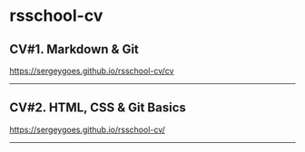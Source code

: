 # rsschool-cv
## 	CV#1. Markdown & Git
https://sergeygoes.github.io/rsschool-cv/cv

---


## CV#2. HTML, CSS & Git Basics
https://sergeygoes.github.io/rsschool-cv/

---